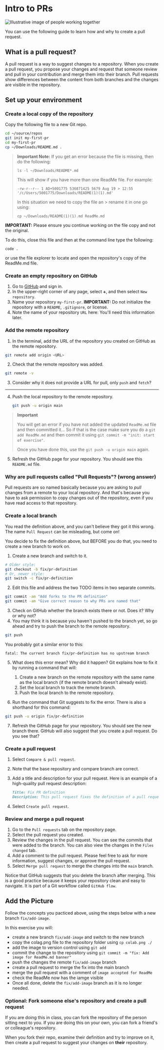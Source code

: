 # Intro to PRs

![Illustrative image of people working together](colab.png)

You can use the following guide to learn how and why to create a pull request.

## What is a pull request?

A pull request is a way to suggest changes to a repository. When you create a pull request, you propose your changes and request that someone review and pull in your contribution and merge them into their branch. Pull requests show differences between the content from both branches and the changes are visible in the repository.

<!-- TODO: Add information on PRs and forks. -->
<!-- DO NOT do this until told in the steps below -->


## Set up your environment

### Create a local copy of the repository

Copy the following file to a new Git repo.

```bash
cd ~/source/repos
git init my-first-pr
cd my-first-pr
cp ~/Downloads/README.md .
```

> **Important Note:**
> If you get an error because the file is missing, then do the following:
> 
> ```shell
> ls -l ~/Downloads/README*.md 
> ```
> 
> This will show if you have more than one ReadMe  file. For example:
>
> ```text
> -rw-r--r-- 1 AD+5001775 536871425 5679 Aug 19 > 12:55 '/c/Users/5001775/Downloads/README(1)(1).md'
> ```
> In this situation we need to copy the file an > rename it in one go using:
> ```shell
> cp ~/Downloads/README(1)(1).md ReadMe.md
> ```


**IMPORTANT:** Please ensure you continue working on the file copy and not the original.

To do this, close this file and then at the command line type the following:
```shell
code .
```

or use the file explorer to locate and open the repository's copy of the ReadMe.md file.


### Create an empty repository on GitHub

1. Go to [GitHub](https://github.com) and sign in.
2. In the upper-right corner of any page, select `➕`, and then select `New repository`.
3. Name your repository `my-first-pr`.
   **IMPORTANT:** Do not initialize the repository with a `README`, `.gitignore`, or license.
4. Note the name of your repository `URL` here: **<URL>**
   You'll need this information later.

### Add the remote repository

1. In the terminal, add the URL of the repository you created on GitHub as the remote repository.

```bash
git remote add origin <URL>
```

2. Check that the remote repository was added.

```bash
git remote -v
```

3. Consider why it does not provide a URL for pull, only `push` and `fetch`?

---

4. Push the local repository to the remote repository.

   ```bash
   git push -u origin main
   ```

> **Important** 
> 
> You will get an error if you have not added the updated `ReadMe.md` file and then committed it...
> So if that is the case make sure you do a `git add ReadMe.md` and then commit it using `git commit -m "init: start of exercise"`. 
>
> Once you have done this, use the `git push -u origin main` again.


5. Refresh the GitHub page for your repository. You should see this `README.md` file.

### Why are pull requests called "Pull Requests"? (wrong answer)

Pull requests are so named basically because you are asking to _pull_ changes from a remote to your local repository. And that's because you have to ask permission to copy changes out of the repository, even if you have read access to that repository.

<!--TODO: This answer is SO wrong, I think we need to fix it! -->
<!-- DO NOT do this until told in the steps below -->

### Create a local branch

You read the definition above, and you can't believe they got it this wrong. The name `Pull Request` can be misleading, but come on!

You decide to fix the definition above, but BEFORE you do that, you need to create a new branch to work on.

1. Create a new branch and switch to it.

```bash
# Older style:
git checkout -b fix/pr-definition
# Or, newer style:
git switch -c fix/pr-definition
```

2. Edit this file and address the two TODO items in two separate commits.

```bash
git commit -am "Add forks to the PR definition"
git commit -am "Give correct reason to why PRs are named that"
```

3. Check on GitHub whether the branch exists there or not. Does it? Why or why not?
4. You may think it is because you haven't pushed to the branch yet, so go ahead and try to push the branch to the remote repository.

```bash
git push
```

You probably got a similar error to this:

```text
fatal: The current branch fix/pr-definition has no upstream branch
```

5. What does this error mean? Why did it happen? Git explains how to fix it by running a command that will:
   
   1. Create a new branch on the remote repository with the same name as the local branch (if the remote branch doesn't already exist).
   2. Set the local branch to track the remote branch.
   3. Push the local branch to the remote repository.
   
7. Run the command that Git suggests to fix the error. There is also a shorthand for this command:

```bash
git push -u origin fix/pr-definition
```

7. Refresh the GitHub page for your repository. You should see the new branch there. GitHub will also suggest that you create a pull request. Do you see that?

### Create a pull request

1. Select `Compare & pull request`.
2. Note that the base repository and compare branch are correct.
3. Add a title and description for your pull request. Here is an example of a high-quality pull request description:

   ```markdown
   Title: Fix PR definition
   Description: This pull request fixes the definition of a pull request. It adds information about forks and corrects why pull requests are called "pull requests".
   ```

4. Select `Create pull request`.

### Review and merge a pull request

1. Go to the `Pull requests` tab on the repository page.
2. Select the pull request you created.
3. Review the changes in the pull request. You can see the commits that were added to the branch. You can also view the changes in the `Files changed` tab.
4. Add a comment to the pull request. Please feel free to ask for more information, suggest changes, or approve the pull request.
5. Select `Merge pull request` to merge the changes into the `main` branch.

Notice that GitHub suggests that you delete the branch after merging. This is a good practice because it keeps your repository clean and easy to navigate. It is part of a Git workflow called `GitHub flow`.


## Add the Picture

Follow the concepts you pacticed above, using the steps below with a new branch `fix/add-image`.

In this exercise you will:

- create a new branch `fix/add-image` and switch to the new branch
- copy the colag.png file to the repository folder using `cp colab.png ./`
- add the image to version control using `git add` 
- commit the change to the repository using `git commit -m "fix: Add image for ReadMe.md banner"`
- push the changes the remote `fix/add-image` branch
- create a pull request to merge the fix into the main branch
- merge the pull request with a comment of `image accepted for ReadMe`
- check the ReadMe now has the iamge visible
- Once all done, delete the `fix/add-image` branch as it is no longer needed.




### Optional: Fork someone else's repository and create a pull request

If you are doing this in class, you can fork the repository of the person sitting next to you. If you are doing this on your own, you can fork a friend's or colleague's repository.

When you fork their repo, examine their definition and try to improve on it, then create a pull request to suggest your changes on **their** repository.
